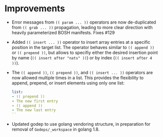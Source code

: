# Improvements

- Error messages from `(( param ... ))` operators are now
  de-duplicated from `(( grab ... ))` propagation, leading to more
  clear direction with heavily parameterized BOSH manifests.
  Fixes #129

- Added `(( insert ... ))` operator to insert array entries at
  a specific position in the target list. The operator behaves
  similar to `(( append ))` or `(( prepend ))`, but allows to
  specifiy either the desired insertion point by name
  (`(( insert after "nats" ))`) or by index (`(( insert after 4 ))`).

- The `(( append ))`,  `(( prepend ))`, and `(( insert ... ))`
  operators are now allowed multiple times in a list. This provides the
  flexibility to append, prepend, or insert elements using only one list:
  ```yml
  list:
  - (( prepend ))
  - The new first entry
  - (( append ))
  - The new last entry
  ``

- Updated godep to use golang vendoring structure, in preparation for
  removal of `Godeps/_workspace` in golang 1.8.
